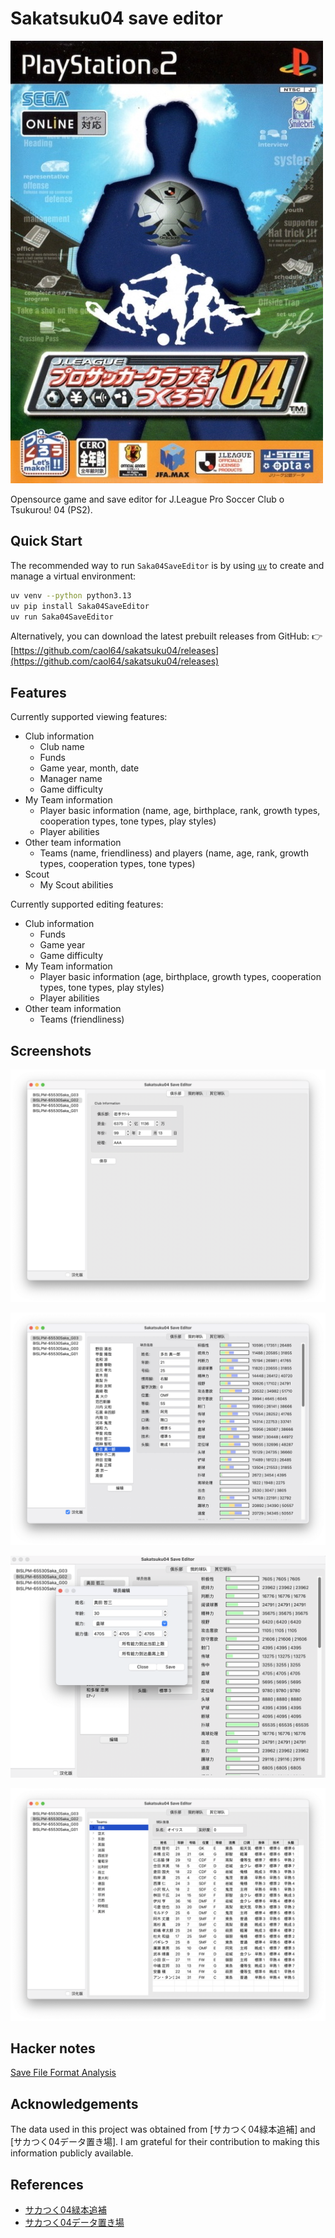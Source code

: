 # Sakatsuku04 save editor

![](data/cover.jpg)

Opensource game and save editor for J.League Pro Soccer Club o Tsukurou! 04 (PS2).

## Quick Start

The recommended way to run `Saka04SaveEditor` is by using [`uv`](https://github.com/astral-sh/uv) to create and manage a virtual environment:

```bash
uv venv --python python3.13
uv pip install Saka04SaveEditor
uv run Saka04SaveEditor
```

Alternatively, you can download the latest prebuilt releases from GitHub:
👉 [https://github.com/caol64/sakatsuku04/releases](https://github.com/caol64/sakatsuku04/releases)

## Features

Currently supported viewing features:

- Club information
  - Club name
  - Funds
  - Game year, month, date
  - Manager name
  - Game difficulty
- My Team information
  - Player basic information (name, age, birthplace, rank, growth types, cooperation types, tone types, play styles)
  - Player abilities
- Other team information
  - Teams (name, friendliness) and players (name, age, rank, growth types, cooperation types, tone types)
- Scout
  - My Scout abilities

Currently supported editing features:

- Club information
  - Funds
  - Game year
  - Game difficulty
- My Team information
  - Player basic information (age, birthplace, growth types, cooperation types, tone types, play styles)
  - Player abilities
- Other team information
  - Teams (friendliness)

## Screenshots

![](data/1.png)

![](data/2.png)

![](data/3.png)

![](data/4.png)

## Hacker notes

[Save File Format Analysis](docs/save_file_format_analysis.md)

## Acknowledgements

The data used in this project was obtained from [サカつく04緑本追補] and [サカつく04データ置き場]. I am grateful for their contribution to making this information publicly available.

## References

- [サカつく04緑本追補](https://sites.google.com/view/sakatsuku04/home)
- [サカつく04データ置き場](https://www.potato.ne.jp/ando/sakatuku/index.html)
